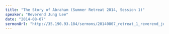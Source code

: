 ```yaml
---
title: "The Story of Abraham (Summer Retreat 2014, Session 1)"
speaker: "Reverend Jung Lee"
date: "2014-08-07"
sermonUrl: "http://35.190.93.184/sermons/20140807_retreat_1_reverend_jung_lee_the_story_of_abraham.mp3"
---
```

